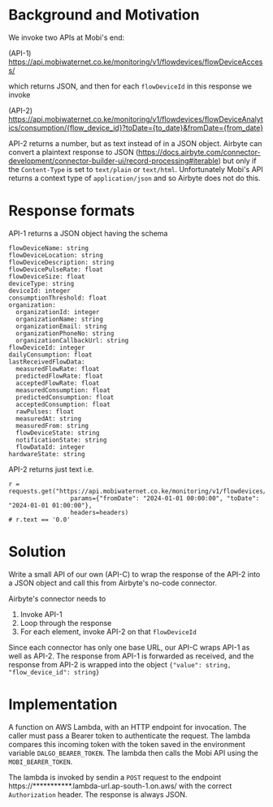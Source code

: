 Background and Motivation
=========================

We invoke two APIs at Mobi's end:

(API-1)
https://api.mobiwaternet.co.ke/monitoring/v1/flowdevices/flowDeviceAccess/

which returns JSON, and then for each `flowDeviceId` in this response we invoke

(API-2)
https://api.mobiwaternet.co.ke/monitoring/v1/flowdevices/flowDeviceAnalytics/consumption/{flow_device_id}?toDate={to_date}&fromDate={from_date}

API-2 returns a number, but as text instead of in a JSON object. Airbyte can convert a plaintext response to JSON (https://docs.airbyte.com/connector-development/connector-builder-ui/record-processing#iterable) but only if the `Content-Type` is set to `text/plain` or `text/html`. Unfortunately Mobi's API returns a context type of `application/json` and so Airbyte does not do this.

Response formats
===============

API-1 returns a JSON object having the schema

```
flowDeviceName: string
flowDeviceLocation: string
flowDeviceDescription: string
flowDevicePulseRate: float
flowDeviceSize: float
deviceType: string
deviceId: integer
consumptionThreshold: float
organization:
  organizationId: integer
  organizationName: string
  organizationEmail: string
  organizationPhoneNo: string
  organizationCallbackUrl: string
flowDeviceId: integer
dailyConsumption: float
lastReceivedFlowData:
  measuredFlowRate: float
  predictedFlowRate: float
  acceptedFlowRate: float
  measuredConsumption: float
  predictedConsumption: float
  acceptedConsumption: float
  rawPulses: float
  measuredAt: string
  measuredFrom: string
  flowDeviceState: string
  notificationState: string
  flowDataId: integer
hardwareState: string
```

API-2 returns just text i.e.

```
r = requests.get("https://api.mobiwaternet.co.ke/monitoring/v1/flowdevices/flowDeviceAnalytics/consumption/268", 
                 params={"fromDate": "2024-01-01 00:00:00", "toDate": "2024-01-01 01:00:00"},
                 headers=headers)
# r.text == '0.0'
```

Solution
========
Write a small API of our own (API-C) to wrap the response of the API-2 into a JSON object and call this from Airbyte's no-code connector. 

Airbyte's connector needs to 
1. Invoke API-1
2. Loop through the response
3. For each element, invoke API-2 on that `flowDeviceId`

Since each connector has only one base URL, our API-C wraps API-1 as well as API-2. The response from API-1 is forwarded as received, and the response from API-2 is wrapped into the object
`{"value": string, "flow_device_id": string}`

Implementation
====================
A function on AWS Lambda, with an HTTP endpoint for invocation. The caller must pass a Bearer token to authenticate the request. The lambda compares this incoming token with the token saved in the environment variable `DALGO_BEARER_TOKEN`. The lambda then calls the Mobi API using the  `MOBI_BEARER_TOKEN`.

The lambda is invoked by sendin a `POST` request to the endpoint https://***********.lambda-url.ap-south-1.on.aws/ with the correct `Authorization` header. The response is always JSON.

